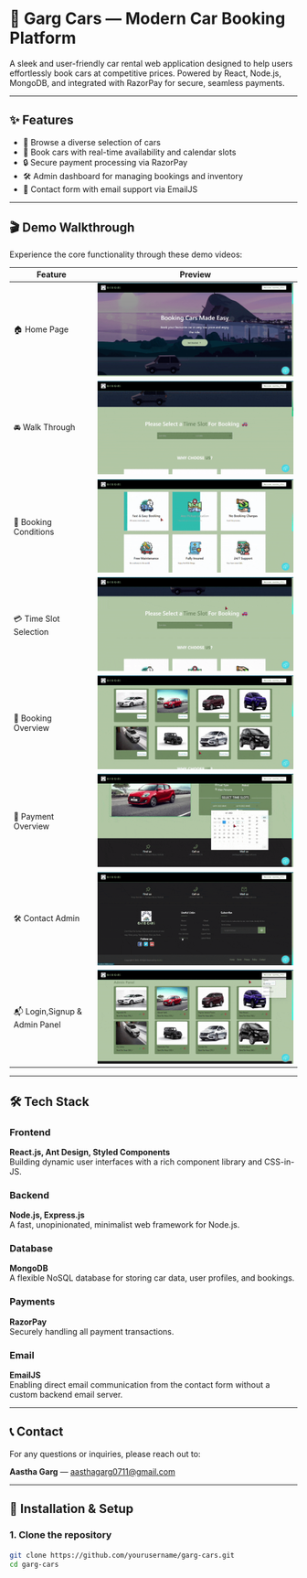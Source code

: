 # 🚗 Garg Cars — Modern Car Booking Platform

A sleek and user-friendly car rental web application designed to help users effortlessly book cars at competitive prices. Powered by React, Node.js, MongoDB, and integrated with RazorPay for secure, seamless payments.

---

## ✨ Features

- 🚙 Browse a diverse selection of cars  
- 📅 Book cars with real-time availability and calendar slots  
- 🔒 Secure payment processing via RazorPay  
- 🛠️ Admin dashboard for managing bookings and inventory  
- 📧 Contact form with email support via EmailJS  

---

## 🎬 Demo Walkthrough

Experience the core functionality through these demo videos:

| Feature               | Preview                                       |
|-----------------------|----------------------------------------------|
| 🏠 Home Page           | ![Home](videos/v1.gif)                        |
| 🚘 Walk Through        | ![Car Listings](videos/v2.gif)                |
| 📅 Booking Conditions  | ![Booking](videos/v3.gif)                      |
| 💳 Time Slot Selection  | ![Payment](videos/v4.gif)                      |
| 🔐 Booking Overview      | ![Auth](videos/v5.gif)                         |
| 🧾 Payment Overview    | ![Bookings](videos/v6.gif)                     |
| 🛠️ Contact Admin       | ![Admin](videos/v7.gif)                        |
| 📬 Login,Signup & Admin Panel | ![Contact](videos/v8.gif)                      |

---

## 🛠️ Tech Stack

### Frontend  
**React.js, Ant Design, Styled Components**  
Building dynamic user interfaces with a rich component library and CSS-in-JS.

### Backend  
**Node.js, Express.js**  
A fast, unopinionated, minimalist web framework for Node.js.

### Database  
**MongoDB**  
A flexible NoSQL database for storing car data, user profiles, and bookings.

### Payments  
**RazorPay**  
Securely handling all payment transactions.

### Email  
**EmailJS**  
Enabling direct email communication from the contact form without a custom backend email server.

---

## 📞 Contact

For any questions or inquiries, please reach out to:

**Aastha Garg** — [aasthagarg0711@gmail.com](mailto:aasthagarg0711@gmail.com)

---

## 🚀 Installation & Setup

### 1. Clone the repository

```bash
git clone https://github.com/yourusername/garg-cars.git
cd garg-cars
